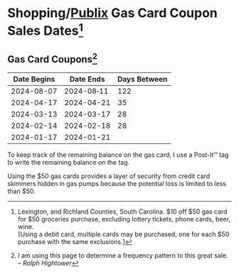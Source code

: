 # Shopping/[Publix](https://www/publix.com/) Gas Card Coupon Sales Dates[^11]

## Gas Card Coupons[^12]

| Date Begins | Date Ends | Days Between |
|---|---|---|
| 2024-08-07 | 2024-08‐11 | 122 |
| 2024-04-17 | 2024-04-21 | 35 |
| 2024-03-13 | 2024-03-17 | 28 |
| 2024-02-14 | 2024-02-18 | 28 |
| 2024-01-17 | 2024-01-21 |  |

To keep track of the remaining balance on the gas card, I use a Post-It™ tag to write the remaining balance on the tag.

Using the $50 gas cards provides a layer of security from credit card skimmers hidden in gas pumps because the potential loss is limited to less than $50.

[^11]: Lexington, and Richland Counties, South Carolina. \$10 off \$50 gas card for \$50 groceries purchase, excluding lottery tickets, phone cards, beer, wine.<br />[Using a debit card, multiple cards may be purchased, one for each $50 purchase with the same exclusions.]
[^12]: I am using this page to determine a frequency pattern to this great sale. – *Ralph Hightower*
